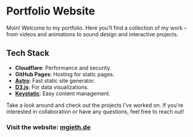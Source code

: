 # Portfolio Website

Moin! Welcome to my portfolio. Here you’ll find a collection of my work – from videos and animations to sound design and interactive projects.

## Tech Stack

- **Cloudflare**: Performance and security.
- **GitHub Pages**: Hosting for static pages.
- **[Astro](https://github.com/withastro/astro)**: Fast static site generator.
- **[D3.js](https://github.com/d3/d3)**: For data visualizations.
- **[Keystatic](https://github.com/thinkmill/keystatic)**: Easy content management.

Take a look around and check out the projects I’ve worked on. If you're interested in collaboration or have any questions, feel free to reach out!

### Visit the website: [mgieth.de](https://mgieth.de)
